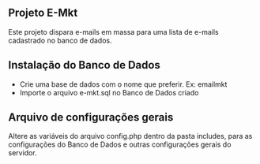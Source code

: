 ## Projeto E-Mkt

Este projeto dispara e-mails em massa para uma lista de e-mails cadastrado no banco de dados.

## Instalação do Banco de Dados

 - Crie uma base de dados com o nome que preferir. Ex: emailmkt
 - Importe o arquivo e-mkt.sql no Banco de Dados criado

## Arquivo de configurações gerais

Altere as variáveis do arquivo config.php dentro da pasta includes, para as configurações do Banco de Dados e outras configurações gerais do servidor.